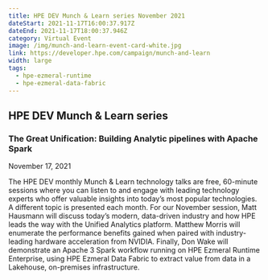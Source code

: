 ```yaml
---
title: HPE DEV Munch & Learn series November 2021
dateStart: 2021-11-17T16:00:37.917Z
dateEnd: 2021-11-17T18:00:37.946Z
category: Virtual Event
image: /img/munch-and-learn-event-card-white.jpg
link: https://developer.hpe.com/campaign/munch-and-learn
width: large
tags:
  - hpe-ezmeral-runtime
  - hpe-ezmeral-data-fabric
---
```

## HPE DEV Munch & Learn series

### The Great Unification: Building Analytic pipelines with Apache Spark

November 17, 2021

The HPE DEV monthly Munch & Learn technology talks are free, 60-minute sessions where you can listen to and engage with leading technology experts who offer valuable insights into today’s most popular technologies. A different topic is presented each month. For our November session, Matt Hausmann will discuss today’s modern, data-driven industry and how HPE leads the way with the Unified Analytics platform. Matthew Morris will enumerate the performance benefits gained when paired with industry-leading hardware acceleration from NVIDIA. Finally, Don Wake will demonstrate an Apache 3 Spark workflow running on HPE Ezmeral Runtime Enterprise, using HPE Ezmeral Data Fabric to extract value from data in a Lakehouse, on-premises infrastructure. 